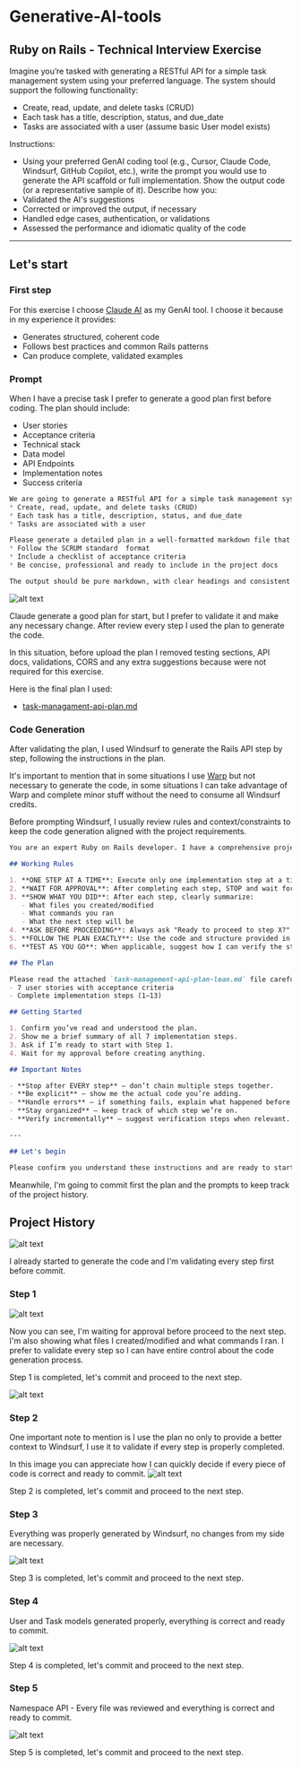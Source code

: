# Generative-AI-tools
## Ruby on Rails - Technical Interview Exercise

Imagine you’re tasked with generating a RESTful API for a simple task management system
using your preferred language.
The system should support the following functionality:

- Create, read, update, and delete tasks (CRUD)
- Each task has a title, description, status, and due_date
- Tasks are associated with a user (assume basic User model exists)

Instructions:
- Using your preferred GenAI coding tool (e.g., Cursor, Claude Code, Windsurf, GitHub
Copilot, etc.), write the prompt you would use to generate the API scaffold or full
implementation.
Show the output code (or a representative sample of it).
Describe how you:
- Validated the AI's suggestions
- Corrected or improved the output, if necessary
- Handled edge cases, authentication, or validations
- Assessed the performance and idiomatic quality of the code

---

## Let's start

### First step

For this exercise I choose [Claude AI](claude.ai) as my GenAI tool. I choose it because in my experience it provides:

- Generates structured, coherent code
- Follows best practices and common Rails patterns
- Can produce complete, validated examples

### Prompt
When I have a precise task I prefer to generate a good plan first before coding. The plan should include:

- User stories
- Acceptance criteria
- Technical stack
- Data model
- API Endpoints
- Implementation notes
- Success criteria

```markdown
We are going to generate a RESTful API for a simple task management system using Ruby on Rails, The system should support the following functionality:
* Create, read, update, and delete tasks (CRUD)
* Each task has a title, description, status, and due_date
* Tasks are associated with a user

Please generate a detailed plan in a well-formatted markdown file that includes user stories necessary to accomplish this request, each user story should:
* Follow the SCRUM standard  format
* Include a checklist of acceptance criteria
* Be concise, professional and ready to include in the project docs

The output should be pure markdown, with clear headings and consistent formatting and ready to be used by Windsurf (an AI development environment) to generate the entire codebase.
```

![alt text](./images/image1.png)

Claude generate a good plan for start, but I prefer to validate it and make any necessary change.
After review every step I used the plan to generate the code.

In this situation, before upload the plan I removed testing sections, API docs, validations, CORS and any extra suggestions because were not required for this exercise.

Here is the final plan I used:

- [task-managament-api-plan.md](./task-managament-api-plan.md) 

### Code Generation

After validating the plan, I used Windsurf to generate the Rails API step by step, following the instructions in the plan.

It's important to mention that in some situations I use [Warp](https://warp.dev) but not necessary to generate the code, in some situations I can take advantage of Warp and complete minor stuff without the need to consume all Windsurf credits.

Before prompting Windsurf, I usually review rules and context/constraints to keep the code generation aligned with the project requirements.

```markdown
You are an expert Ruby on Rails developer. I have a comprehensive project plan for building a Task Management API. Your job is to implement this plan **step-by-step**, following these rules:

## Working Rules

1. **ONE STEP AT A TIME**: Execute only one implementation step at a time from the plan.
2. **WAIT FOR APPROVAL**: After completing each step, STOP and wait for my explicit approval before proceeding.
3. **SHOW WHAT YOU DID**: After each step, clearly summarize:
   - What files you created/modified
   - What commands you ran
   - What the next step will be
4. **ASK BEFORE PROCEEDING**: Always ask "Ready to proceed to step X?" before moving forward.
5. **FOLLOW THE PLAN EXACTLY**: Use the code and structure provided in the plan document.
6. **TEST AS YOU GO**: When applicable, suggest how I can verify the step worked.

## The Plan

Please read the attached `task-management-api-plan-lean.md` file carefully. It contains:
- 7 user stories with acceptance criteria
- Complete implementation steps (1–13)

## Getting Started

1. Confirm you’ve read and understood the plan.
2. Show me a brief summary of all 7 implementation steps.
3. Ask if I’m ready to start with Step 1.
4. Wait for my approval before creating anything.

## Important Notes

- **Stop after EVERY step** – don’t chain multiple steps together.
- **Be explicit** – show me the actual code you’re adding.
- **Handle errors** – if something fails, explain what happened before asking how to proceed.
- **Stay organized** – keep track of which step we’re on.
- **Verify incrementally** – suggest verification steps when relevant.

---

## Let's begin

Please confirm you understand these instructions and are ready to start working through the plan step by step.
```

Meanwhile, I'm going to commit first the plan and the prompts to keep track of the project history.

## Project History

![alt text](./images/image2.png)

I already started to generate the code and I'm validating every step first before commit.

### Step 1

![alt text](./images/image3.png)

Now you can see, I'm waiting for approval before proceed to the next step. I'm also showing what files I created/modified and what commands I ran. I prefer to validate every step so I can have entire control about the code generation process.

Step 1 is completed, let's commit and proceed to the next step.

![alt text](images/image4.png)

### Step 2

One important note to mention is I use the plan no only to provide a better context to Windsurf, I use it to validate if every step is properly completed.

In this image you can appreciate how I can quickly decide if every piece of code is correct and ready to commit.
![alt text](./images/image5.png)

Step 2 is completed, let's commit and proceed to the next step.

### Step 3

Everything was properly generated by Windsurf, no changes from my side are necessary.

![alt text](./images/image6.png)

Step 3 is completed, let's commit and proceed to the next step.

### Step 4

User and Task models generated properly, everything is correct and ready to commit.

![alt text](./images/image7.png)

Step 4 is completed, let's commit and proceed to the next step.

### Step 5

Namespace API - Every file was reviewed and everything is correct and ready to commit.

![alt text](./images/image8.png)

Step 5 is completed, let's commit and proceed to the next step.

